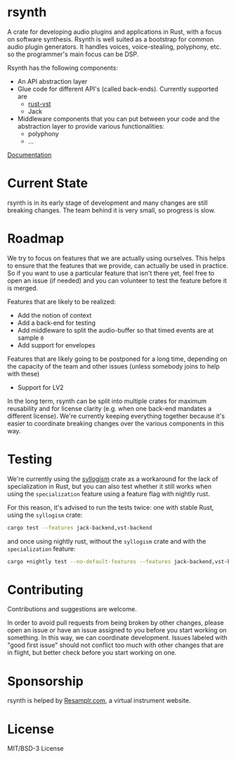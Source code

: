 # rsynth

A crate for developing audio plugins and applications in Rust, with a focus on software synthesis.
Rsynth is well suited as a bootstrap for common audio plugin generators. 
It handles voices, voice-stealing, polyphony, etc. so the programmer's main focus can be DSP. 

Rsynth has the following components:

* An API abstraction layer
* Glue code for different API's (called back-ends). Currently supported are
  * [rust-vst](https://github.com/rust-dsp/rust-vst)
  * Jack
* Middleware components that you can put between your code and the abstraction layer to provide 
  various functionalities:
  * polyphony
  * ...

[Documentation](https://resamplr.github.io/rsynth)

# Current State

rsynth is in its early stage of development and many changes are still breaking changes.
The team behind it is very small, so progress is slow.

# Roadmap

We try to focus on features that we are actually using ourselves.
This helps to ensure that the features that we provide, can actually be used in practice.
So if you want to use a particular feature that isn't there yet, feel free to open an issue (if
needed) and you can volunteer to test the feature before it is merged. 

Features that are likely to be realized:

- Add the notion of context
- Add a back-end for testing
- Add middleware to split the audio-buffer so that timed events are at sample `0`
- Add support for envelopes

Features that are likely going to be postponed for a long time, depending on the capacity of the
team and other issues (unless somebody joins to help with these)

- Support for LV2

In the long term, rsynth can be split into multiple crates for maximum reusability
and for license clarity (e.g. when one back-end mandates a different license).
We're currently keeping everything together because it's easier to coordinate breaking changes
over the various components in this way.

# Testing

We're currently using the [syllogism](https://crates.io/crates/syllogism) crate as a workaround
for the lack of specialization in Rust, but you can also test whether it still works when using the
`specialization` feature using a feature flag with nightly rust.

For this reason, it's advised to run the tests twice: one with stable Rust, using the 
`syllogism` crate:

```bash
cargo test --features jack-backend,vst-backend
```

and once using nightly rust, without the `syllogism` crate and with the `specialization` feature:

```bash
cargo +nightly test --no-default-features --features jack-backend,vst-backend
```

# Contributing

Contributions and suggestions are welcome.

In order to avoid pull requests from being broken by other changes, please open an issue or
have an issue assigned to you before you start working on something. 
In this way, we can coordinate development.
Issues labeled with "good first issue" should not conflict too much with other changes
that are in flight, but better check before you start working on one.

# Sponsorship

rsynth is helped by [Resamplr.com](https://resamplr.com/), a virtual instrument website.

# License 

MIT/BSD-3 License
